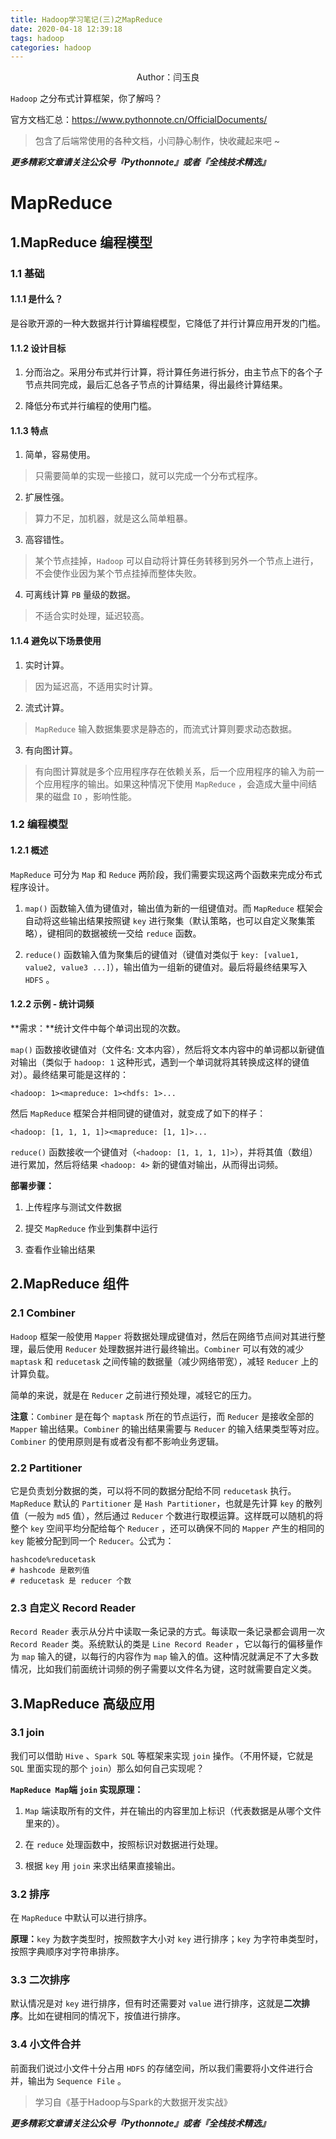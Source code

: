 ```yaml
---
title: Hadoop学习笔记(三)之MapReduce
date: 2020-04-18 12:39:18
tags: hadoop
categories: hadoop
---
```


<center>Author：闫玉良</center>

 `Hadoop` 之分布式计算框架，你了解吗？

官方文档汇总：https://www.pythonnote.cn/OfficialDocuments/

> 包含了后端常使用的各种文档，小闫静心制作，快收藏起来吧 ~

<!--more-->

***更多精彩文章请关注公众号『Pythonnote』或者『全栈技术精选』***

# MapReduce

## 1.MapReduce 编程模型

### 1.1 基础

#### 1.1.1 是什么？

是谷歌开源的一种大数据并行计算编程模型，它降低了并行计算应用开发的门槛。

#### 1.1.2 设计目标

1) 分而治之。采用分布式并行计算，将计算任务进行拆分，由主节点下的各个子节点共同完成，最后汇总各子节点的计算结果，得出最终计算结果。

2) 降低分布式并行编程的使用门槛。

#### 1.1.3 特点

1) 简单，容易使用。

> 只需要简单的实现一些接口，就可以完成一个分布式程序。

2) 扩展性强。

> 算力不足，加机器，就是这么简单粗暴。

3) 高容错性。

> 某个节点挂掉，`Hadoop` 可以自动将计算任务转移到另外一个节点上进行，不会使作业因为某个节点挂掉而整体失败。

4) 可离线计算 `PB` 量级的数据。

> 不适合实时处理，延迟较高。

#### 1.1.4 避免以下场景使用

1) 实时计算。

> 因为延迟高，不适用实时计算。

2) 流式计算。

> `MapReduce` 输入数据集要求是静态的，而流式计算则要求动态数据。

3) 有向图计算。

> 有向图计算就是多个应用程序存在依赖关系，后一个应用程序的输入为前一个应用程序的输出。如果这种情况下使用 `MapReduce` ，会造成大量中间结果的磁盘 `IO` ，影响性能。


### 1.2 编程模型

#### 1.2.1 概述

`MapReduce` 可分为 `Map` 和 `Reduce` 两阶段，我们需要实现这两个函数来完成分布式程序设计。

1) `map()` 函数输入值为键值对，输出值为新的一组键值对。而 `MapReduce`  框架会自动将这些输出结果按照键 `key` 进行聚集（默认策略，也可以自定义聚集策略），键相同的数据被统一交给 `reduce` 函数。

2) `reduce()` 函数输入值为聚集后的键值对（键值对类似于 `key: [value1, value2, value3 ...]`），输出值为一组新的键值对。最后将最终结果写入 `HDFS` 。

#### 1.2.2 示例 - 统计词频

**需求：**统计文件中每个单词出现的次数。

`map()` 函数接收键值对（文件名: 文本内容），然后将文本内容中的单词都以新键值对输出（类似于 `hadoop: 1` 这种形式，遇到一个单词就将其转换成这样的键值对）。最终结果可能是这样的：

```shell
<hadoop: 1><mapreduce: 1><hdfs: 1>...
```

然后 `MapReduce`  框架合并相同键的键值对，就变成了如下的样子：

```shell
<hadoop: [1, 1, 1, 1]><mapreduce: [1, 1]>...
```

`reduce()` 函数接收一个键值对（`<hadoop: [1, 1, 1, 1]>`），并将其值（数组）进行累加，然后将结果 `<hadoop: 4>` 新的键值对输出，从而得出词频。

**部署步骤：**

1)  上传程序与测试文件数据

2) 提交 `MapReduce` 作业到集群中运行

3) 查看作业输出结果


## 2.MapReduce 组件

### 2.1 Combiner

`Hadoop` 框架一般使用 `Mapper` 将数据处理成键值对，然后在网络节点间对其进行整理，最后使用 `Reducer` 处理数据并进行最终输出。`Combiner` 可以有效的减少 `maptask` 和 `reducetask` 之间传输的数据量（减少网络带宽），减轻 `Reducer` 上的计算负载。

简单的来说，就是在 `Reducer` 之前进行预处理，减轻它的压力。

**注意**：`Combiner` 是在每个 `maptask` 所在的节点运行，而  `Reducer` 是接收全部的 `Mapper` 输出结果。`Combiner` 的输出结果需要与 `Reducer` 的输入结果类型等对应。`Combiner` 的使用原则是有或者没有都不影响业务逻辑。

### 2.2 Partitioner

它是负责划分数据的类，可以将不同的数据分配给不同 `reducetask` 执行。`MapReduce` 默认的 `Partitioner` 是 `Hash Partitioner`，也就是先计算 `key` 的散列值（一般为 `md5` 值），然后通过 `Reducer` 个数进行取模运算。这样既可以随机的将整个 `key` 空间平均分配给每个 `Reducer` ，还可以确保不同的 `Mapper` 产生的相同的 `key` 能被分配到同一个 `Reducer`。公式为：

```shell
hashcode%reducetask
# hashcode 是散列值
# reducetask 是 reducer 个数
```

### 2.3 自定义 Record Reader

`Record Reader` 表示从分片中读取一条记录的方式。每读取一条记录都会调用一次 `Record Reader` 类。系统默认的类是 `Line Record Reader` ，它以每行的偏移量作为 `map` 输入的键，以每行的内容作为 `map` 输入的值。这种情况就满足不了大多数情况，比如我们前面统计词频的例子需要以文件名为键，这时就需要自定义类。

## 3.MapReduce 高级应用

### 3.1 join

我们可以借助 `Hive` 、`Spark SQL` 等框架来实现 `join` 操作。（不用怀疑，它就是 `SQL` 里面实现的那个 `join`）那么如何自己实现呢？

**`MapReduce Map`端 `join` 实现原理：**

1) `Map` 端读取所有的文件，并在输出的内容里加上标识（代表数据是从哪个文件里来的）。

2) 在 `reduce` 处理函数中，按照标识对数据进行处理。

3) 根据 `key` 用 `join` 来求出结果直接输出。


### 3.2 排序

在 `MapReduce` 中默认可以进行排序。

**原理：**`key` 为数字类型时，按照数字大小对 `key` 进行排序；`key` 为字符串类型时，按照字典顺序对字符串排序。

### 3.3 二次排序

默认情况是对 `key` 进行排序，但有时还需要对 `value` 进行排序，这就是**二次排序**。比如在键相同的情况下，按值进行排序。


### 3.4 小文件合并

前面我们说过小文件十分占用 `HDFS` 的存储空间，所以我们需要将小文件进行合并，输出为 `Sequence File` 。 

> 学习自《基于Hadoop与Spark的大数据开发实战》

***更多精彩文章请关注公众号『Pythonnote』或者『全栈技术精选』***
